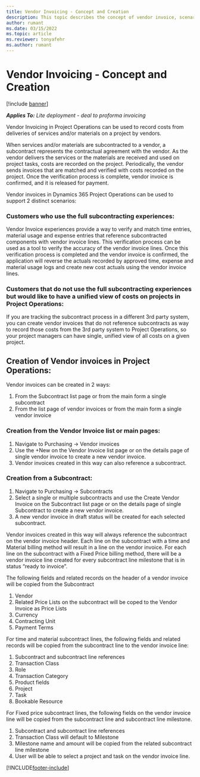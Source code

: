 ```yaml
---
title: Vendor Invoicing - Concept and Creation  
description: This topic describes the concept of vendor invoice, scenarios for usage and how to create vendor invoices in Project Operations.
author: rumant
ms.date: 03/15/2022
ms.topic: article
ms.reviewer: tonyafehr 
ms.author: rumant
---
```


# Vendor Invoicing - Concept and Creation  

[!include [banner](../../includes/dataverse-preview.md)]

_**Applies To:** Lite deployment - deal to proforma invoicing_

Vendor Invoicing in Project Operations can be used to record costs from deliveries of services and/or materials on a project by vendors. 

When services and/or materials are subcontracted to a vendor, a subcontract represents the contractual agreement with the vendor. As the vendor delivers the services or the materials are received and used on project tasks, costs are recorded on the project. Periodically, the vendor sends invoices that are matched and verified with costs recorded on the project. Once the verification process is complete, vendor invoice is confirmed, and it is released for payment. 

Vendor invoices in Dynamics 365 Project Operations can be used to support 2 distinct scenarios:

### Customers who use the full subcontracting experiences: 
Vendor Invoice experiences provide a way to verify and match time entries, material usage and expense entries that reference subcontracted components with vendor invoice lines. This verification process can be used as a tool to verify the accuracy of the vendor invoice lines. Once this verification process is completed and the vendor invoice is confirmed, the application will reverse the actuals recorded by approved time, expense and material usage logs and create new cost actuals using the vendor invoice lines. 
### Customers that do not use the full subcontracting experiences but would like to have a unified view of costs on projects in Project Operations: 
If you are tracking the subcontract process in a different 3rd party system, you can create vendor invoices that do not reference subcontracts as way to record those costs from the 3rd party system to Project Operations, so your project managers can have single, unified view of all costs on a given project.

## Creation of Vendor invoices in Project Operations:
Vendor invoices can be created in 2 ways:
1.	From the Subcontract list page or from the main form a single subcontract
2.	From the list page of vendor invoices or from the main form a single vendor invoice
### Creation from the Vendor Invoice list or main pages:
1.	Navigate to Purchasing -> Vendor invoices
2.	Use the +New on the Vendor Invoice list page or on the details page of single vendor invoice to create a new vendor invoice. 
3.	Vendor invoices created in this way can also reference a subcontract. 
### Creation from a Subcontract:
1.	Navigate to Purchasing -> Subcontracts
2.	Select a single or multiple subcontracts and use the Create Vendor Invoice on the Subcontract list page or on the details page of single Subcontract to create a new vendor invoice. 
3.	A new vendor invoice in draft status will be created for each selected subcontract.

Vendor invoices created in this way will always reference the subcontract on the vendor invoice header. Each line on the subcontract with a time and Material billing method will result in a line on the vendor invoice. For each line on the subcontract with a Fixed Price billing method, there will be a vendor invoice line created for every subcontract line milestone that is in status “ready to invoice”. 

The following fields and related records on the header of a vendor invoice will be copied from the Subcontract
1.	Vendor
2.	Related Price Lists on the subcontract will be coped to the Vendor Invoice as Price Lists
3.	Currency
4.	Contracting Unit
5.	Payment Terms

For time and material subcontract lines, the following fields and related records will be copied from the subcontract line to the vendor invoice line:
1.	Subcontract and subcontract line references 
2.	Transaction Class
3.	Role
4.	Transaction Category
5.	Product fields
6.	Project
7.	Task
8.	Bookable Resource 

For Fixed price subcontract lines, the following fields on the vendor invoice line will be copied from the subcontract line and subcontract line milestone. 
1.	Subcontract and subcontract line references 
2.	Transaction Class will default to Milestone
3.	Milestone name and amount will be copied from the related subcontract line milestone
4.	User will be able to select a project and task on the vendor invoice line.  


[!INCLUDE[footer-include](../../includes/footer-banner.md)]
